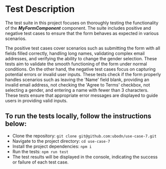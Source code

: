 # Test Description

The test suite in this project focuses on thoroughly testing the functionality of the **_MyFormComponent_** component. The suite includes positive and negative test cases to ensure that the form behaves as expected in various scenarios.

The positive test cases cover scenarios such as submitting the form with all fields filled correctly, handling long names, validating complex email addresses, and verifying the ability to change the gender selection. These tests aim to validate the smooth functioning of the form under normal conditions.
On the other hand, the negative test cases focus on capturing potential errors or invalid user inputs. These tests check if the form properly handles scenarios such as leaving the 'Name' field blank, providing an invalid email address, not checking the 'Agree to Terms' checkbox, not selecting a gender, and entering a name with fewer than 3 characters. These tests ensure that appropriate error messages are displayed to guide users in providing valid inputs.

## To run the tests locally, follow the instructions below:

* Clone the repository: `git clone git@github.com:ubodn/use-case-7.git`
* Navigate to the project directory: `cd use-case-7`
* Install the project dependencies: `npm i`
* Run the tests: `npm run test`
* The test results will be displayed in the console, indicating the success or failure of each test case.